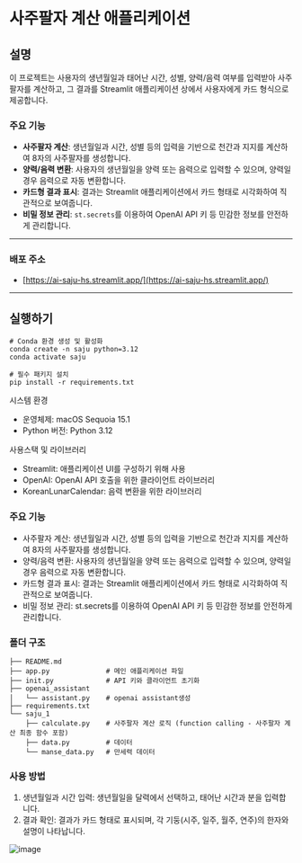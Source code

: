 # 사주팔자 계산 애플리케이션

## 설명

이 프로젝트는 사용자의 생년월일과 태어난 시간, 성별, 양력/음력 여부를 입력받아 사주팔자를 계산하고, 그 결과를 Streamlit 애플리케이션 상에서 사용자에게 카드 형식으로 제공합니다.

### 주요 기능

*   **사주팔자 계산**: 생년월일과 시간, 성별 등의 입력을 기반으로 천간과 지지를 계산하여 8자의 사주팔자를 생성합니다.
*   **양력/음력 변환**: 사용자의 생년월일을 양력 또는 음력으로 입력할 수 있으며, 양력일 경우 음력으로 자동 변환합니다.
*   **카드형 결과 표시**: 결과는 Streamlit 애플리케이션에서 카드 형태로 시각화하여 직관적으로 보여줍니다.
*   **비밀 정보 관리**: `st.secrets`를 이용하여 OpenAI API 키 등 민감한 정보를 안전하게 관리합니다.

---

### 배포 주소

*   [https://ai-saju-hs.streamlit.app/](https://ai-saju-hs.streamlit.app/)

---

## 실행하기

```
# Conda 환경 생성 및 활성화
conda create -n saju python=3.12
conda activate saju

# 필수 패키지 설치
pip install -r requirements.txt
```

시스템 환경

*   운영체제: macOS Sequoia 15.1
*   Python 버전: Python 3.12

사용스택 및 라이브러리

*   Streamlit: 애플리케이션 UI를 구성하기 위해 사용
*   OpenAI: OpenAI API 호출을 위한 클라이언트 라이브러리
*   KoreanLunarCalendar: 음력 변환을 위한 라이브러리

### 주요 기능

*   사주팔자 계산: 생년월일과 시간, 성별 등의 입력을 기반으로 천간과 지지를 계산하여 8자의 사주팔자를 생성합니다.
*   양력/음력 변환: 사용자의 생년월일을 양력 또는 음력으로 입력할 수 있으며, 양력일 경우 음력으로 자동 변환합니다.
*   카드형 결과 표시: 결과는 Streamlit 애플리케이션에서 카드 형태로 시각화하여 직관적으로 보여줍니다.
*   비밀 정보 관리: st.secrets를 이용하여 OpenAI API 키 등 민감한 정보를 안전하게 관리합니다.

### 폴더 구조

```
├── README.md
├── app.py              # 메인 애플리케이션 파일
├── init.py             # API 키와 클라이언트 초기화
├── openai_assistant
│   └── assistant.py    # openai assistant생성
├── requirements.txt
└── saju_1
    ├── calculate.py    # 사주팔자 계산 로직 (function calling - 사주팔자 계산 최종 함수 포함)
    ├── data.py         # 데이터
    └── manse_data.py   # 만세력 데이터 
```

### 사용 방법

1.  생년월일과 시간 입력: 생년월일을 달력에서 선택하고, 태어난 시간과 분을 입력합니다.
2.  결과 확인: 결과가 카드 형태로 표시되며, 각 기둥(시주, 일주, 월주, 연주)의 한자와 설명이 나타납니다.

![image](https://github.com/user-attachments/assets/20453633-9508-4dad-9fe9-f3e95b4ffee2)